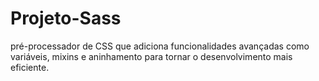 # Projeto-Sass
pré-processador de CSS que adiciona funcionalidades avançadas como variáveis, mixins e aninhamento para tornar o desenvolvimento mais eficiente.
